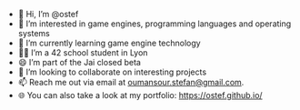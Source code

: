 - 👋 Hi, I’m @ostef
- 👀 I’m interested in game engines, programming languages and operating systems
- 🌱 I’m currently learning game engine technology
- 👨‍🎓 I’m a 42 school student in Lyon
- 😄 I’m part of the Jai closed beta
- 💞️ I’m looking to collaborate on interesting projects
- 📫 Reach me out via email at oumansour.stefan@gmail.com.
- 🌐 You can also take a look at my portfolio: https://ostef.github.io/

<!---
ostef/ostef is a ✨ special ✨ repository because its `README.md` (this file) appears on your GitHub profile.
You can click the Preview link to take a look at your changes.
--->
